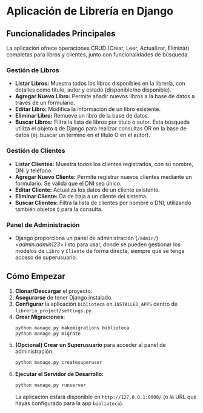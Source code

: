 # Aplicación de Librería en Django

## Funcionalidades Principales

La aplicación ofrece operaciones CRUD (Crear, Leer, Actualizar, Eliminar) completas para libros y clientes, junto con funcionalidades de búsqueda.

### Gestión de Libros
* **Listar Libros:** Muestra todos los libros disponibles en la librería, con detalles como título, autor y estado (disponible/no disponible).
* **Agregar Nuevo Libro:** Permite añadir nuevos libros a la base de datos a través de un formulario.
* **Editar Libro:** Modifica la información de un libro existente.
* **Eliminar Libro:** Remueve un libro de la base de datos.
* **Buscar Libros:** Filtra la lista de libros por título o autor. Esta búsqueda utiliza el objeto `Q` de Django para realizar consultas OR en la base de datos (ej. buscar un término en el título O en el autor).

### Gestión de Clientes
* **Listar Clientes:** Muestra todos los clientes registrados, con su nombre, DNI y teléfono.
* **Agregar Nuevo Cliente:** Permite registrar nuevos clientes mediante un formulario. Se valida que el DNI sea único.
* **Editar Cliente:** Actualiza los datos de un cliente existente.
* **Eliminar Cliente:** Da de baja a un cliente del sistema.
* **Buscar Clientes:** Filtra la lista de clientes por nombre o DNI, utilizando también objetos `Q` para la consulta.


### Panel de Administración
* Django proporciona un panel de administración (`/admin/`) <*admin:admin123*> listo para usar, donde se pueden gestionar los modelos de `Libro` y `Cliente` de forma directa, siempre que se tenga acceso de superusuario.

## Cómo Empezar

1.  **Clonar/Descargar** el proyecto.
2.  **Asegurarse** de tener Django instalado.
3.  **Configurar** la aplicación `biblioteca` en `INSTALLED_APPS` dentro de `libreria_project/settings.py`.
4.  **Crear Migraciones:**
    ```bash
    python manage.py makemigrations biblioteca
    python manage.py migrate
    ```
5.  **(Opcional) Crear un Superusuario** para acceder al panel de administración:
    ```bash
    python manage.py createsuperuser
    ```
6.  **Ejecutar el Servidor de Desarrollo:**
    ```bash
    python manage.py runserver
    ```
    La aplicación estará disponible en `http://127.0.0.1:8000/` (o la URL que hayas configurado para la app `biblioteca`).
